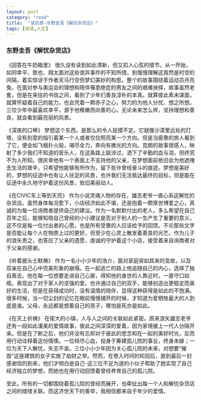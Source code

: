 ```yaml
---
layout: post
category: "read"
title:  "读后感-东野圭吾《解忧杂货店》"
tags: [阅读,人生]
---
```


### 东野圭吾《解忧杂货店》

《回答在牛奶箱里》
很久没有读到如此清新，但又扣人心弦的情节。从一开始，如同幸平、敦也、翔太面对这些诡异事件的不知所措，到慢慢理解这竟然是时空的间隔，着实惊讶于作者天马行空但梦幻美妙的构思。整个的故事围绕着运动员月亮兔，在面对参与奥运会的理想和陪伴罹患绝症的男友之间的艰难抉择，故事虽然老套，但是在来往的书信之间，看到了少年们善良淳朴的本真。就算彼此素未谋面，就算怀疑着自己的能力，也会凭着一颗赤子之心，努力的为他人分忧、想之所想。三位少年中最喜欢幸平，源于他稚嫩而向善的心。无论未来怎么样，坚持理想和善良，就会看到最亮丽的风景。

《深夜的口琴》
梦想这个东西，是那么的令人捉摸不定。它就像沙漠里远处的灯塔，没有刻意的指引着某一个人或者仅仅照亮某一个方向。但是当疲惫的旅人看到了它，便会如飞蛾扑火般，竭尽全力，奔向有微光的方向。克朗的故事很感人，映射了多少我们不知道的音乐人，在这条路上跋涉过，洒下了辛勤的血与泪，但终究不为人所知。很庆幸他有一个表面上不支持他的父亲，在梦想面前依旧会为他遮掩去生活的艰辛，只希望他能够有所作为，留下些许曾经奋斗的痕迹。梦想是美好的，梦想的征途中也有让人驻足的风景，也许我们无法抵达最终的目标，但是能在征途中永久地守护着这份风景，依旧美丽动人。

《在CIVIC车上等到天亮》
作为小说灵魂人物的存在，雄志老爷一直心系这解忧的杂货店。虽然身体每况愈下，小店经济如此不堪，还是抱着一颗厚世博爱之心，真诚的为每一位询商者提供自己的建议。作为一名默默付出的老人，多么希望在自己百年之后，能够知晓自己曾经的小小建议是否对于别人的一生产生了重要的意义。这不仅是每一位付出者的心愿，也是所有受惠的人应该给予的回馈。不论那些文字是否能让每个人在物质上过的更好，但至少在心灵上散发着善良的光芒。作为儿子的浪矢贵之，也答应了父亲的遗愿，虔诚的守护着这个小店，接受着来自询商者对于父亲的感谢。

《听着披头士默祷》
作为一名小小少年的浩介，面对家庭突如其来的变故，以及双亲在自己心中完美形象的崩塌，在一起逃亡的路上他追随自己的内心，选择了独自离去。他在每一位想要走进自己心扉，得知他的身世的人靠近时，一直守口如瓶，表现出了对于家人的坚强的爱。也许通过自己的双手，能够创造出更稳定而美好的生活，但是在获得成功时，没有温情的陪伴，显得这种获得是如此的不饱满。很多时候，当一切尘封的记忆在眼前慢慢铺开的时候，才知道为爱牺牲最大的人到底是谁。父母，永远都是想着自己的孩子，哪怕是死亦是如此。

《在天上祈祷》
在偌大的小镇，人与人之间的关联如此紧密。原来浪矢雄志老爷还有一段如此凄美的爱情故事，彼此之间深深的爱着，因为家境被上一代人分隔开来。但是在了断之后，他们并没有忘却对于彼此的思念和在一起的美好时光，反而用行动诠释着这份情愫。一位倾尽心血，投身于筹建孤儿院的事业，终身未嫁；一位为天下人解忧，矢志不渝。三位小小少年因为关心孤儿院的未来，对想要“摧毁”这座建筑的女子实施了劫财之举。然而，在卷入时间的轮回后，直到最后一封感谢信的到来，他们才明白是自己-这三位不足为道的小伙子帮助了她实现了自己经济独立的梦想，而她也在用行动回馈着曾经养育自己的孤儿院。

至此，所有的一切都围绕着孤儿院的曾经而展开，也牵扯出每一个人和解忧杂货店之间的缕缕关联。而这济世天下的善举，我相信都来自于年少的爱情。
